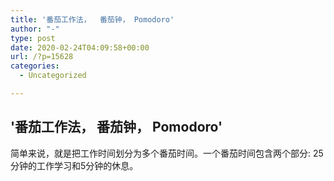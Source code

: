 ```yaml
---
title: '番茄工作法，  番茄钟， Pomodoro'
author: "-"
type: post
date: 2020-02-24T04:09:58+00:00
url: /?p=15628
categories:
  - Uncategorized

---
```

## '番茄工作法，  番茄钟， Pomodoro'
简单来说，就是把工作时间划分为多个番茄时间。一个番茄时间包含两个部分: 25分钟的工作学习和5分钟的休息。